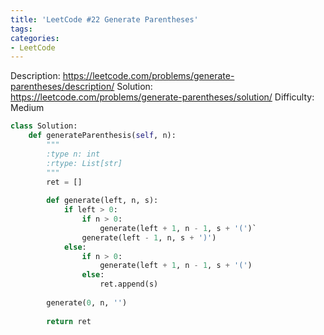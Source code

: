 ```yaml
---
title: 'LeetCode #22 Generate Parentheses'
tags:
categories:
- LeetCode
---
```


Description: https://leetcode.com/problems/generate-parentheses/description/
Solution: https://leetcode.com/problems/generate-parentheses/solution/
Difficulty: Medium

```python
class Solution:
    def generateParenthesis(self, n):
        """
        :type n: int
        :rtype: List[str]
        """
        ret = []
        
        def generate(left, n, s):
            if left > 0:
                if n > 0:
                    generate(left + 1, n - 1, s + '(')`
                generate(left - 1, n, s + ')')
            else:
                if n > 0:
                    generate(left + 1, n - 1, s + '(')
                else:
                    ret.append(s)
        
        generate(0, n, '')
        
        return ret
```